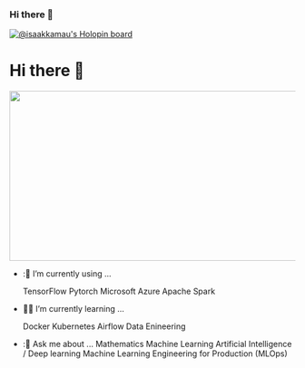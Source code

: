 ### Hi there 👋

[![@isaakkamau's Holopin board](https://holopin.me/isaakkamau)](https://holopin.io/@isaakkamau)

# Hi there 👋
<div align="center">
  <img src="https://media.giphy.com/media/dWesBcTLavkZuG35MI/giphy.gif" width="600" height="300"/>
</div>

- :🔭 I’m currently using ...

    TensorFlow
    Pytorch
    Microsoft Azure
    Apache Spark

- :telescope:🌱 I’m currently learning ...

    Docker
    Kubernetes
    Airflow
    Data Enineering
    
 - :💬 Ask me about ...
    Mathematics
    Machine Learning
    Artificial Intelligence / Deep learning
    Machine Learning Engineering for Production (MLOps)

<!--
**Isaakkamau/Isaakkamau** is a ✨ _special_ ✨ repository because its `README.md` (this file) appears on your GitHub profile.

Here are some ideas to get you started:

- 🔭 I’m currently working on ...
- 🌱 I’m currently learning ...
- 👯 I’m looking to collaborate on ...
- 🤔 I’m looking for help with ...
- 💬 Ask me about ...
- 📫 How to reach me: ...
- 😄 Pronouns: ...
- ⚡ Fun fact: ...
-->
